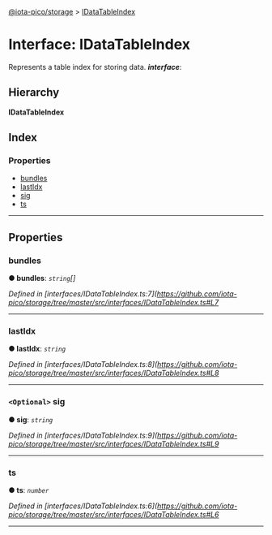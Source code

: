 [@iota-pico/storage](../README.md) > [IDataTableIndex](../interfaces/idatatableindex.md)

# Interface: IDataTableIndex

Represents a table index for storing data.
*__interface__*: 

## Hierarchy

**IDataTableIndex**

## Index

### Properties

* [bundles](idatatableindex.md#bundles)
* [lastIdx](idatatableindex.md#lastidx)
* [sig](idatatableindex.md#sig)
* [ts](idatatableindex.md#ts)

---

## Properties

<a id="bundles"></a>

###  bundles

**● bundles**: *`string`[]*

*Defined in [interfaces/IDataTableIndex.ts:7](https://github.com/iota-pico/storage/tree/master/src/interfaces/IDataTableIndex.ts#L7*

___
<a id="lastidx"></a>

###  lastIdx

**● lastIdx**: *`string`*

*Defined in [interfaces/IDataTableIndex.ts:8](https://github.com/iota-pico/storage/tree/master/src/interfaces/IDataTableIndex.ts#L8*

___
<a id="sig"></a>

### `<Optional>` sig

**● sig**: *`string`*

*Defined in [interfaces/IDataTableIndex.ts:9](https://github.com/iota-pico/storage/tree/master/src/interfaces/IDataTableIndex.ts#L9*

___
<a id="ts"></a>

###  ts

**● ts**: *`number`*

*Defined in [interfaces/IDataTableIndex.ts:6](https://github.com/iota-pico/storage/tree/master/src/interfaces/IDataTableIndex.ts#L6*

___


